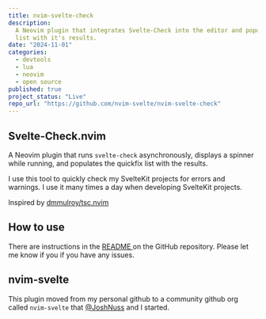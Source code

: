 ```yaml
---
title: nvim-svelte-check
description:
  A Neovim plugin that integrates Svelte-Check into the editor and populates the quickfix
  list with it's results.
date: "2024-11-01"
categories:
  - devtools
  - lua
  - neovim
  - open source
published: true
project_status: "Live"
repo_url: "https://github.com/nvim-svelte/nvim-svelte-check"
---
```


<script lang="ts">
    import MediaPlayer from '$lib/layout/MediaPlayer.svelte';
    import ProjectLinks from '$lib/layout/ProjectLinks.svelte';
</script>

<ProjectLinks repo="https://github.com/nvim-svelte/nvim-svelte-check" />

## Svelte-Check.nvim

A Neovim plugin that runs `svelte-check` asynchronously, displays a spinner while running,
and populates the quickfix list with the results.

I use this tool to quickly check my SvelteKit projects for errors and warnings. I use it
many times a day when developing SvelteKit projects.

<MediaPlayer video="https://github.com/user-attachments/assets/570747cf-7016-4e35-a85e-00fa050a63a7" />

Inspired by [dmmulroy/tsc.nvim](https://github.com/dmmulroy/tsc.nvim)

## How to use

There are instructions in the [ README ](https://github.com/nvim-svelte/nvim-svelte-check)
on the GitHub repository. Please let me know if you if you have any issues.

## nvim-svelte

This plugin moved from my personal github to a community github org called `nvim-svelte`
that [@JoshNuss](https://github.com/joshnuss) and I started.
